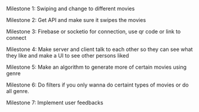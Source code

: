 Milestone 1:
Swiping and change to different movies

Milestone 2:
Get API and make sure it swipes the movies

Milestone 3:
Firebase or socketio for connection, use qr code or link to connect

Milestone 4:
Make server and client talk to each other so they can see what they like and make a UI to see other persons liked

Milestone 5:
Make an algorithm to generate more of certain movies using genre

Milestone 6:
Do filters if you only wanna do certaint types of movies or do all genre.

Milestone 7: 
Implement user feedbacks
